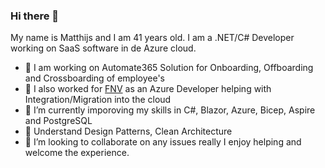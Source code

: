 ### Hi there 👋

My name is Matthijs and I am 41 years old. I am a .NET/C# Developer working on SaaS software in de Azure cloud. 
- 🔭 I am working on Automate365 Solution for Onboarding, Offboarding and Crossboarding of employee's
- :rocket: I also worked for [FNV](https://fnv.nl) as an Azure Developer helping with Integration/Migration into the cloud
- 🌱 I’m currently imporoving my skills in C#, Blazor, Azure, Bicep, Aspire and PostgreSQL
- 🌱 Understand Design Patterns, Clean Architecture
- 👯 I’m looking to collaborate on any issues really I enjoy helping and welcome the experience.

<!--
**MatthijsvanderPlas/matthijsvanderplas** is a ✨ _special_ ✨ repository because its `README.md` (this file) appears on your GitHub profile.

Here are some ideas to get you started:

- 🔭 I’m currently working on ...
- 🌱 I’m currently learning ...
- 👯 I’m looking to collaborate on ...
- 🤔 I’m looking for help with ...
- 💬 Ask me about ...
- 📫 How to reach me: ...
- 😄 Pronouns: ...
- ⚡ Fun fact: ...
-->
